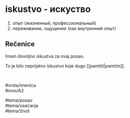 # iskustvo - искуство

1. опыт (жизненный, профессиональный)  
2. переживание, ощущение (как внутренний опыт)

## Rečenice

Imam dovoljno iskustva za ovaj posao.

To je bilo neprijatno iskustvo koje dugo [[pamtiti|pamtim]].

<br>

#vrsta/imenica  
#nivo/A2  

#tema/posao  
#tema/osećanja  
#tema/život
